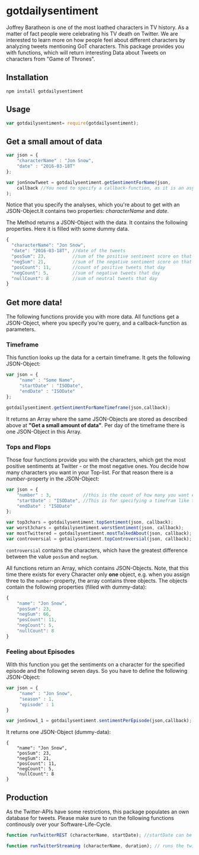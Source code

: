 # gotdailysentiment
Joffrey Baratheon is one of the most loathed characters in TV history. As a matter of fact people were celebrating his TV death on Twitter. We are interested to learn more on how people feel about different characters by analyzing tweets mentioning GoT characters. This package provides you with functions, which will return interesting Data about Tweets on characters from "Game of Thrones".

## Installation
```
npm install gotdailysentiment
```

## Usage
```javascript
var gotdailysentiment= require(gotdailysentiment);
```

## Get a small amout of data
```javascript
var json = {
    "characterName" : "Jon Snow",
    "date" : "2016-03-18T"
};

var jonSnowTweet = gotdailysentiment.getSentimentForName(json, 
    callback //You need to specify a callback-function, as it is an asynchronous call
);
```

Notice that you specify the analyses, which you're about to get with an JSON-Object.It contains two properties: _characterName_ and _date_.

The Method returns a JSON-Object with the data. It contains the following properties. Here it is filled with some dummy data.
```javascript
{
  "characterName": "Jon Snow", 
  "date": "2016-03-18T", //date of the tweets
  "posSum": 23,          //sum of the positive sentiment score on that given day
  "negSum": 21,          //sum of the negative sentiment score on that given day
  "posCount": 11,        //count of positive tweets that day
  "negCount": 5,         //sum of negative tweets that day
  "nullCount": 8         //sum of neutral tweets that day
}
```

## Get more data!
The following functions provide you with more data. All functions get a JSON-Object, where you specify you're query, and a callback-function as parameters.

### Timeframe
This function looks up the data for a certain timeframe. It gets the following JSON-Object:
```javascript
var json = {
     "name" : "Some Name",
     "startDate" : "ISODate",
     "endDate" : "ISODate"
};

gotdailysentiment.getSentimentForNameTimeframe(json,callback); 
```
It returns an Array where the same JSON-Objects are stored as described above at **"Get a small amount of data"**. Per day of the timeframe there is one JSON-Object in this Array.

### Tops and Flops
Those four functions provide you with the characters, which get the most positive sentiments at Twitter - or the most negative ones.
You decide how many characters you want in your Top-list. For that reason there is a *number*-property in the JSON-Object:
```javascript
var json = {
    "number" : 3,            //this is the count of how many you want e.g. 3 for top3
    "startDate" : "ISODate", //This is for specifying a timefram like the Timeframe-function above
    "endDate" : "ISODate"
};

var top3chars = gotdailysentiment.topSentiment(json, callback);
var worst3chars = gotdailysentiment.worstSentiment(json, callback);
var mostTwittered = gotdailysentiment.mostTalkedAbout(json, callback);
var controversial = gotailysentiment.topControversial(json, callback);
```

`controversial` contains the characters, which have the greatest difference between the value `posSum` and `negSum`.

All functions return an Array, which contains JSON-Objects. 
Note, that this time there exists for every Character only **one** object, e.g. when you assign three to the `number`-property, the array contains three objects. The objects contain the following properties (filled with dummy-data):
```javascript
{
    "name": "Jon Snow",
    "posSum": 23,
    "negSum": 66,
    "posCount": 11,
    "negCount": 5,
    "nullCount": 8
}
```

### Feeling about Episodes
With this function you get the sentiments on a character for the specified episode and the following seven days. So you have to define the following JSON-Object:
```javascript
var json = {
     "name" : "Jon Snow",
     "season" : 1,
     "episode" : 1
}

var jonSnow1_1 = gotdailysentiment.sentimentPerEpisode(json,callback);
```

It returns one JSON-Object (dummy-data):
```
{
    "name": "Jon Snow",
    "posSum": 23,
    "negSum": 21,
    "posCount": 11,
    "negCount": 5,
    "nullCount": 8
}
```

## Production
As the Twitter-APIs have some restrictions, this package populates an own database for tweets. Please make sure to run the following functions continously over your Software-Life-Cycle.

```javascript
function runTwitterREST (characterName, startDate); //startDate can be max 2 weeks in the past. Run it two populate the database with tweets.

function runTwitterStreaming (characterName, duration); // runs the twitter streaming API to fill the database for a character and a duration in seconds.
```


